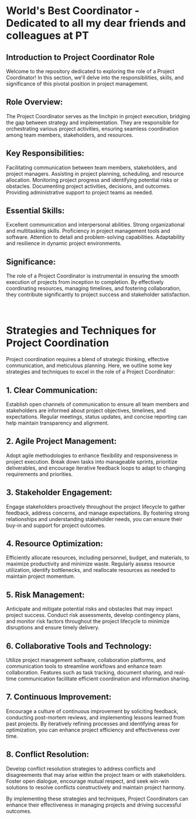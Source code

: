# World's Best Coordinator - Dedicated to all my dear friends and colleagues at PT

## Introduction to Project Coordinator Role
Welcome to the repository dedicated to exploring the role of a Project Coordinator! In this section, we'll delve into the responsibilities, skills, and significance of this pivotal position in project management.

## Role Overview:
The Project Coordinator serves as the linchpin in project execution, bridging the gap between strategy and implementation. They are responsible for orchestrating various project activities, ensuring seamless coordination among team members, stakeholders, and resources.

## Key Responsibilities:
Facilitating communication between team members, stakeholders, and project managers.
Assisting in project planning, scheduling, and resource allocation.
Monitoring project progress and identifying potential risks or obstacles.
Documenting project activities, decisions, and outcomes.
Providing administrative support to project teams as needed.

## Essential Skills:
Excellent communication and interpersonal abilities.
Strong organizational and multitasking skills.
Proficiency in project management tools and software.
Attention to detail and problem-solving capabilities.
Adaptability and resilience in dynamic project environments.

## Significance:
The role of a Project Coordinator is instrumental in ensuring the smooth execution of projects from inception to completion. By effectively coordinating resources, managing timelines, and fostering collaboration, they contribute significantly to project success and stakeholder satisfaction.
<br><br><br>

# Strategies and Techniques for Project Coordination
Project coordination requires a blend of strategic thinking, effective communication, and meticulous planning. Here, we outline some key strategies and techniques to excel in the role of a Project Coordinator:

## 1. Clear Communication:
Establish open channels of communication to ensure all team members and stakeholders are informed about project objectives, timelines, and expectations. Regular meetings, status updates, and concise reporting can help maintain transparency and alignment.

## 2. Agile Project Management:
Adopt agile methodologies to enhance flexibility and responsiveness in project execution. Break down tasks into manageable sprints, prioritize deliverables, and encourage iterative feedback loops to adapt to changing requirements and priorities.

## 3. Stakeholder Engagement:
Engage stakeholders proactively throughout the project lifecycle to gather feedback, address concerns, and manage expectations. By fostering strong relationships and understanding stakeholder needs, you can ensure their buy-in and support for project outcomes.

## 4. Resource Optimization:
Efficiently allocate resources, including personnel, budget, and materials, to maximize productivity and minimize waste. Regularly assess resource utilization, identify bottlenecks, and reallocate resources as needed to maintain project momentum.

## 5. Risk Management:
Anticipate and mitigate potential risks and obstacles that may impact project success. Conduct risk assessments, develop contingency plans, and monitor risk factors throughout the project lifecycle to minimize disruptions and ensure timely delivery.

## 6. Collaborative Tools and Technology:
Utilize project management software, collaboration platforms, and communication tools to streamline workflows and enhance team collaboration. Features such as task tracking, document sharing, and real-time communication facilitate efficient coordination and information sharing.

## 7. Continuous Improvement:
Encourage a culture of continuous improvement by soliciting feedback, conducting post-mortem reviews, and implementing lessons learned from past projects. By iteratively refining processes and identifying areas for optimization, you can enhance project efficiency and effectiveness over time.

## 8. Conflict Resolution:
Develop conflict resolution strategies to address conflicts and disagreements that may arise within the project team or with stakeholders. Foster open dialogue, encourage mutual respect, and seek win-win solutions to resolve conflicts constructively and maintain project harmony.

By implementing these strategies and techniques, Project Coordinators can enhance their effectiveness in managing projects and driving successful outcomes.